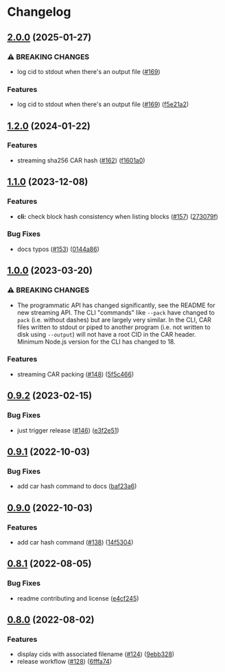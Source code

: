 # Changelog

## [2.0.0](https://github.com/storacha/ipfs-car/compare/v1.2.0...v2.0.0) (2025-01-27)


### ⚠ BREAKING CHANGES

* log cid to stdout when there's an output file ([#169](https://github.com/storacha/ipfs-car/issues/169))

### Features

* log cid to stdout when there's an output file ([#169](https://github.com/storacha/ipfs-car/issues/169)) ([f5e21a2](https://github.com/storacha/ipfs-car/commit/f5e21a2db4aade5cf86c5456a3d690f7faa5f0fe))

## [1.2.0](https://github.com/web3-storage/ipfs-car/compare/v1.1.0...v1.2.0) (2024-01-22)


### Features

* streaming sha256 CAR hash ([#162](https://github.com/web3-storage/ipfs-car/issues/162)) ([f1601a0](https://github.com/web3-storage/ipfs-car/commit/f1601a049db3f6512ddc5b1d710d856f5760bf2e))

## [1.1.0](https://github.com/web3-storage/ipfs-car/compare/v1.0.0...v1.1.0) (2023-12-08)


### Features

* **cli:** check block hash consistency when listing blocks ([#157](https://github.com/web3-storage/ipfs-car/issues/157)) ([273079f](https://github.com/web3-storage/ipfs-car/commit/273079fa3876f7fd17593cc0791bd0fcfef43c77))


### Bug Fixes

* docs typos ([#153](https://github.com/web3-storage/ipfs-car/issues/153)) ([0144a86](https://github.com/web3-storage/ipfs-car/commit/0144a86f013087b0b54ebc195542b640c723a99b))

## [1.0.0](https://github.com/web3-storage/ipfs-car/compare/v0.9.2...v1.0.0) (2023-03-20)


### ⚠ BREAKING CHANGES

* The programmatic API has changed significantly, see the README for new streaming API. The CLI "commands" like `--pack` have changed to `pack` (i.e. without dashes) but are largely very similar. In the CLI, CAR files written to stdout or piped to another program (i.e. not written to disk using `--output`) will not have a root CID in the CAR header. Minimum Node.js version for the CLI has changed to 18.

### Features

* streaming CAR packing ([#148](https://github.com/web3-storage/ipfs-car/issues/148)) ([5f5c466](https://github.com/web3-storage/ipfs-car/commit/5f5c466e5184c885cfde20061c4e0721a7d35411))

## [0.9.2](https://github.com/web3-storage/ipfs-car/compare/v0.9.1...v0.9.2) (2023-02-15)


### Bug Fixes

* just trigger release ([#146](https://github.com/web3-storage/ipfs-car/issues/146)) ([e3f2e51](https://github.com/web3-storage/ipfs-car/commit/e3f2e5106c0aacf6504b623dd193265825c7e418))

## [0.9.1](https://github.com/web3-storage/ipfs-car/compare/v0.9.0...v0.9.1) (2022-10-03)


### Bug Fixes

* add car hash command to docs ([baf23a6](https://github.com/web3-storage/ipfs-car/commit/baf23a6d5555172c5b6c7bbca1e8769058880e05))

## [0.9.0](https://github.com/web3-storage/ipfs-car/compare/v0.8.1...v0.9.0) (2022-10-03)


### Features

* add car hash command ([#138](https://github.com/web3-storage/ipfs-car/issues/138)) ([14f5304](https://github.com/web3-storage/ipfs-car/commit/14f53044b87c82c3e73cd7a035f587c155c22bd2))

## [0.8.1](https://github.com/web3-storage/ipfs-car/compare/v0.8.0...v0.8.1) (2022-08-05)


### Bug Fixes

* readme contributing and license ([e4cf245](https://github.com/web3-storage/ipfs-car/commit/e4cf245923407fdd44b1ddf8426248a4393e4cc6))

## [0.8.0](https://github.com/web3-storage/ipfs-car/compare/v0.7.0...v0.8.0) (2022-08-02)


### Features

* display cids with associated filename ([#124](https://github.com/web3-storage/ipfs-car/issues/124)) ([9ebb328](https://github.com/web3-storage/ipfs-car/commit/9ebb328b3d15cf4691a53d74516c197d908d5aa0))
* release workflow ([#128](https://github.com/web3-storage/ipfs-car/issues/128)) ([6fffa74](https://github.com/web3-storage/ipfs-car/commit/6fffa74df82cdc08ba9588b381db4d75db462ca3))
